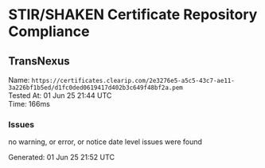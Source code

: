 # STIR/SHAKEN Certificate Repository Compliance

## TransNexus

Name: `https://certificates.clearip.com/2e3276e5-a5c5-43c7-ae11-3a226bf1b5ed/d1fc0ded0619417d402b3c649f48bf2a.pem`\
Tested At: 01 Jun 25 21:44 UTC\
Time: 166ms

### Issues

no warning, or error, or notice date level issues were found

Generated: 01 Jun 25 21:52 UTC